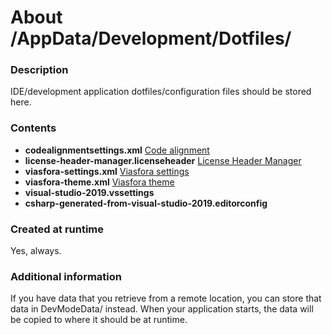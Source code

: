 ﻿# About /AppData/Development/Dotfiles/

### Description
IDE/development application dotfiles/configuration files should be stored here.

### Contents
* **codealignmentsettings.xml** [Code alignment](https://marketplace.visualstudio.com/items?itemName=cpmcgrath.Codealignment)
* **license-header-manager.licenseheader** [License Header Manager](https://marketplace.visualstudio.com/items?itemName=StefanWenig.LicenseHeaderManager)
* **viasfora-settings.xml** [Viasfora settings](https://marketplace.visualstudio.com/items?itemName=TomasRestrepo.Viasfora)
* **viasfora-theme.xml** [Viasfora theme](https://marketplace.visualstudio.com/items?itemName=TomasRestrepo.Viasfora)
* **visual-studio-2019.vssettings**
* **csharp-generated-from-visual-studio-2019.editorconfig**

### Created at runtime
Yes, always.

### Additional information
If you have data that you retrieve from a remote location, you can store that data in DevModeData/ instead. When your
application starts, the data will be copied to where it should be at runtime.